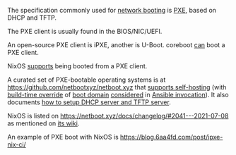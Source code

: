 The specification commonly used for [network booting](https://en.wikipedia.org/wiki/Network_booting) is [PXE](https://en.wikipedia.org/wiki/Preboot_Execution_Environment), based on DHCP and TFTP.

The PXE client is usually found in the BIOS/NIC/UEFI.

An open-source PXE client is iPXE, another is U-Boot.
coreboot [can](http://www.coreboot.org/Payloads) boot a PXE client.

NixOS [supports](https://nixos.org/manual/nixos/stable/index.html#sec-booting-from-pxe) being booted from a PXE client.

A curated set of PXE-bootable operating systems is at https://github.com/netbootxyz/netboot.xyz
that [supports self-hosting](https://netboot.xyz/docs/selfhosting/)
(with [build-time override](https://github.com/netbootxyz/netboot.xyz/blob/3ce3ffd3aa31d20fd844cf5accc49e2000846b83/README.md#local-overrides)
of [boot domain](https://github.com/netbootxyz/netboot.xyz/blob/3ce3ffd3aa31d20fd844cf5accc49e2000846b83/user_overrides.yml#L13)
[considered](https://github.com/netbootxyz/netboot.xyz/blob/3ce3ffd3aa31d20fd844cf5accc49e2000846b83/site.yml#L8)
in [Ansible invocation](https://github.com/netbootxyz/netboot.xyz/blob/3ce3ffd3aa31d20fd844cf5accc49e2000846b83/Dockerfile#L18)).
It also documents [how to setup DHCP server and TFTP server](https://netboot.xyz/docs/booting/tftp/).

NixOS is listed on https://netboot.xyz/docs/changelog/#2041---2021-07-08
as mentioned on [its wiki](https://nixos.wiki/wiki/Netboot).

An example of PXE boot with NixOS is https://blog.6aa4fd.com/post/ipxe-nix-ci/
